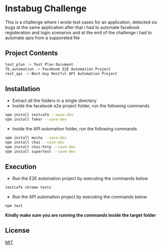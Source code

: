 # Instabug Challenge

This is a challenge where i wrote test cases for an application, detected six bugs at the same application after that i had to automate facebook registeration and login scenarios and at the end of the challenge i had to automate apis from a supporeted file

## Project Contents
```bash
test_plan -> Test Plan Document
fb_automation -> Facebook E2E Automation Project
rest_api -> Best-buy Restful API Automation Project
```

## Installation
- Extract all the folders in a single directory
- Inside the facebook e2e project folder, run the following commands
```bash
npm install testcafe --save-dev
npm install faker --save-dev
```
- Inside the API automation folder, run the following commands
```bash
npm install mocha --save-dev
npm install chai --save-dev
npm install chai-http --save-dev
npm install supertest --save-dev
```

## Execution
- Run the E2E automation project by executing the commands below
```bash
testcafe chrome tests
```
- Run the API automation project by executing the commands below
```bash
npm test
```

**Kindly make sure you are running the commands inside the target folder**

## License
[MIT](https://choosealicense.com/licenses/mit/)